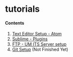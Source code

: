 # tutorials

#### Contents
1. [Text Editor Setup - Atom](https://github.com/SI539/tutorials/tree/master/atom)
2. [Sublime - Plugins](https://github.com/SI539/tutorials/tree/master/sublime)
3. [FTP - UM ITS Server setup](./ftp)
4. [Git Setup](https://github.com/SI539/tutorials/tree/master/git) (Not Finished Yet)
